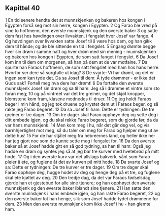 ## Kapittel 40

1 En tid senere hendte det at munnskjenken og bakeren hos kongen i Egypten forså seg mot sin herre, kongen i Egypten.
2 Og Farao ble vred på sine to hoffmenn, den øverste munnskjenk og den øverste baker
3 og satte dem fast hos høvdingen over livvakten, i fengslet hvor Josef var fange.
4 Og høvdingen over livvakten satte Josef til å være hos dem, og han gikk dem til hånde; og de ble sittende en tid i fengslet.
5 Engang drømte begge hver sin drøm i samme natt og hver drøm med sin mening - munnskjenken og bakeren hos kongen i Egypten, de som satt fanget i fengslet.
6 Da Josef kom inn til dem om morgenen, så han på dem at de var motfalne.
7 Da spurte han Faraos hoffmenn, de som satt fengslet med ham hos hans herre: Hvorfor ser dere så sorgfulle ut idag?
8 De svarte: Vi har drømt, og det er ingen som kan tyde det. Da sa Josef til dem: Å tyde drømmer - er ikke det Guds sak? Fortell meg hva dere har drømt!
9 Da fortalte den øverste munnskjenk Josef sin drøm og sa til ham: Jeg så i drømme et vintre som sto foran meg;
10 og på vintreet var det tre greiner, og det skjøt knopper, blomstene kom fram, klasene modnedes til druer.
11 Og jeg holdt Faraos beger i min hånd, og jeg tok druene og krystet dem ut i Faraos beger, og så rakte jeg Farao begeret.
12 Da sa Josef til ham: Dette er tydningen: De tre greiner er tre dager.
13 Om tre dager skal Farao opphøye deg og sette deg i ditt embede igjen, og du skal rekke Farao begeret, som du gjorde før, da du var hans munnskjenk.
14 Men kom meg i hu, når det går deg vel, og vis barmhjertighet mot meg, så du taler om meg for Farao og hjelper meg ut av dette hus!
15 For de har stjålet meg fra hebreernes land, og heller ikke her har jeg gjort noe som de kunne sette meg i fengslet for.
16 Da den øverste baker så at Josef hadde gitt en så god tydning, sa han til ham: Også jeg hadde en drøm og syntes jeg så at jeg bar tre kurver med hvetebrød på mitt hode.
17 Og i den øverste kurv var det allslags bakverk, sånt som Farao pleier å ete, og fuglene åt det av kurven på mitt hode.
18 Da svarte Josef og sa: Dette er tydningen: De tre kurver er tre dager.
19 Om tre dager skal Farao opphøye deg, hugge hodet av deg og henge deg på et tre, og fuglene skal ete kjøttet av deg.
20 Den tredje dag, da det var Faraos fødselsdag, gjorde han et gjestebud for alle sine tjenere; og han opphøyet den øverste munnskjenk og den øverste baker iblandt sine tjenere.
21 Han satte den øverste munnskjenk i hans embede igjen, og han rakte Farao begeret,
22 og den øverste baker lot han henge, slik som Josef hadde tydet drømmene for dem.
23 Men den øverste munnskjenk kom ikke Josef i hu - han glemte ham.
